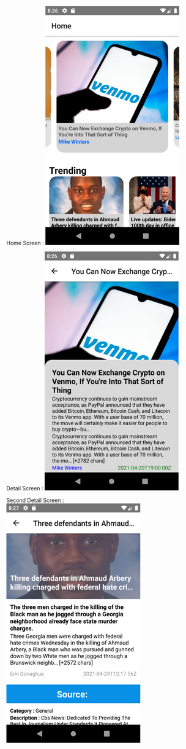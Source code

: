 <p>
Home Screen :
<img src="./NewsApp/Screenshots/Home.png" width="350" title="Home Screen">
</p>

<p>
Detail Screen :
<img src="./NewsApp/Screenshots/Detail%20Screen.png" width="350" title="Detail Screen">
</p>

<p>
Second Detail Screen :
<img src="./NewsApp/Screenshots/Second%20Detail%20Screen.png" width="350" title="Second Detail Screen">
</p>